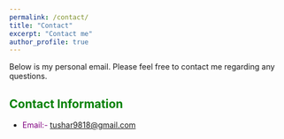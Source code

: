 ```yaml
---
permalink: /contact/
title: "Contact"
excerpt: "Contact me"
author_profile: true
---
```


Below is my personal email. Please feel free to contact me regarding any questions.

<span style="color:green;">Contact Information</span>
------
- <span style="color:purple;">Email:- tushar9818@gmail.com</span>


